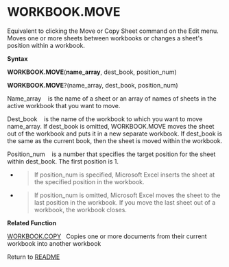 # WORKBOOK.MOVE

Equivalent to clicking the Move or Copy Sheet command on the Edit menu.
Moves one or more sheets between workbooks or changes a sheet's position
within a workbook.

**Syntax**

**WORKBOOK.MOVE**(**name\_array**, dest\_book, position\_num)

**WORKBOOK.MOVE**?(name\_array, dest\_book, position\_num)

Name\_array&nbsp;&nbsp;&nbsp;&nbsp;is the name of a sheet or an array of
names of sheets in the active workbook that you want to move.

Dest\_book&nbsp;&nbsp;&nbsp;&nbsp;is the name of the workbook to which
you want to move name\_array. If dest\_book is omitted, WORKBOOK.MOVE
moves the sheet out of the workbook and puts it in a new separate
workbook. If dest\_book is the same as the current book, then the sheet
is moved within the workbook.

Position\_num&nbsp;&nbsp;&nbsp;&nbsp;is a number that specifies the
target position for the sheet within dest\_book. The first position is
1.

  - > If position\_num is specified, Microsoft Excel inserts the sheet
    > at the specified position in the workbook.

  - > If position\_num is omitted, Microsoft Excel moves the sheet to
    > the last position in the workbook. If you move the last sheet out
    > of a workbook, the workbook closes.


**Related Function**

[WORKBOOK.COPY](WORKBOOK.COPY.md)&nbsp;&nbsp;&nbsp;Copies one or more documents from their
current workbook into another workbook



Return to [README](README.md)

